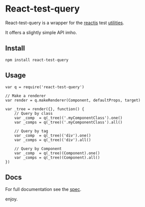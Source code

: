 # React-test-query

React-test-query is a wrapper for the [reactjs](http://facebook.github.io/react/index.html) test [utilities](http://facebook.github.io/react/docs/test-utils.html).

It offers a slightly simple API imho.

## Install

    npm install react-test-query

## Usage

    var q = require('react-test-query')

    // Make a renderer
    var render = q.makeRenderer(Component, defaultProps, target)

    var _tree = render({}, function() {
        // Query by class
        var _comp  = q(_tree)('.myComponentClass').one()
        var _comps = q(_tree)('.myComponentClass').all()

        // Query by tag
        var _comp  = q(_tree)('div').one()
        var _comps = q(_tree)('div').all()

        // Query by Component
        var _comp  = q(_tree)(Component).one()
        var _comps = q(_tree)(Component).all()
    })

## Docs

For full documentation see the [spec](https://github.com/asbjornenge/react-test-utils/blob/master/test/spec.js).

enjoy.
